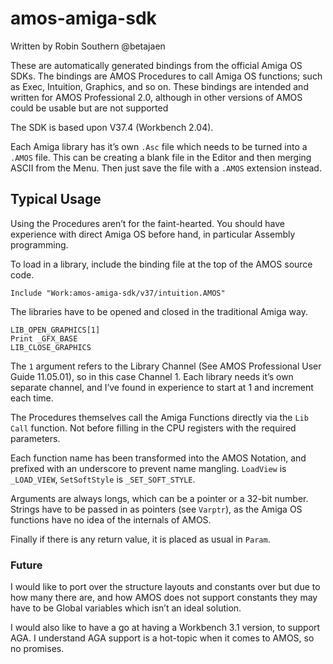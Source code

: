 # amos-amiga-sdk



Written by Robin Southern @betajaen





These are automatically generated bindings from the official Amiga OS SDKs. The bindings are AMOS Procedures to call Amiga OS functions; such as Exec, Intuition, Graphics, and so on. These bindings are intended and written for AMOS Professional 2.0, although in other versions of AMOS could be usable but are not supported



The SDK is based upon V37.4 (Workbench 2.04).



Each Amiga library has it’s own `.Asc` file which needs to be turned into a `.AMOS` file.  This can be creating a blank file in the Editor and then merging ASCII from the Menu. Then just save the file with a `.AMOS` extension instead.



## Typical Usage



Using the Procedures aren’t for the faint-hearted. You should have experience with direct Amiga OS before hand, in particular Assembly programming.



To load in a library, include the binding file at the top of the AMOS source code.



```
Include "Work:amos-amiga-sdk/v37/intuition.AMOS"
```



The libraries have to be opened and closed in the traditional Amiga way.



```LIB_OPEN_GRAPHICS[1]
LIB_OPEN_GRAPHICS[1]
Print _GFX_BASE
LIB_CLOSE_GRAPHICS
```



The `1` argument refers to the Library Channel (See AMOS Professional User Guide 11.05.01), so in this case Channel 1. Each library needs it’s own separate channel, and I’ve found in experience to start at 1 and increment each time.



The Procedures themselves call the Amiga Functions directly via the `Lib Call` function. Not before filling in the CPU registers with the required parameters.



Each function name has been transformed into the AMOS Notation, and prefixed with an underscore to prevent name mangling. `LoadView` is `_LOAD_VIEW`, `SetSoftStyle` is `_SET_SOFT_STYLE`.



Arguments are always longs, which can be a pointer or a 32-bit number. Strings have to be passed in as pointers (see `Varptr`), as the Amiga OS functions have no idea of the internals of AMOS.



Finally if there is any return value, it is placed as usual in `Param`.



### Future



I would like to port over the structure layouts and constants over but due to how many there are, and how AMOS does not support constants they may have to be Global variables which isn’t an ideal solution.



I would also like to have a go at having a Workbench 3.1 version, to support AGA. I understand AGA support is a hot-topic when it comes to AMOS, so no promises. 





